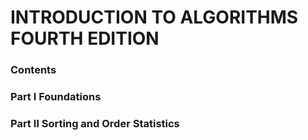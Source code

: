 # INTRODUCTION TO ALGORITHMS FOURTH EDITION

### Contents 

### Part Ⅰ Foundations 
### Part Ⅱ Sorting and Order Statistics
